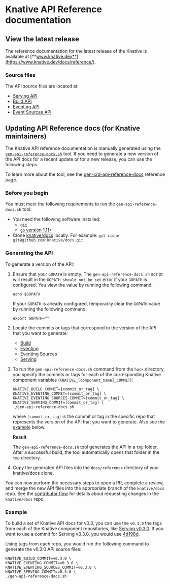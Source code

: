 # Knative API Reference documentation

## View the latest release

The reference documentation for the latest release of the Knative is available
at [**www.knative.dev**](https://www.knative.dev/docs/reference/).

### Source files

The API source files are located at:

- [Serving API](./serving.md)
- [Build API](./build.md)
- [Eventing API](./eventing/eventing.md)
- [Event Sources API](./eventing/eventing-sources.md)

## Updating API Reference docs (for Knative maintainers)

The Knative API reference documentation is manually generated using the
[`gen-api-reference-docs.sh`](../../hack/) tool. If you need to generate a new
version of the API docs for a recent update or for a new release, you can use
the following steps.

To learn more about the tool, see the
[gen-crd-api-reference-docs](https://github.com/ahmetb/gen-crd-api-reference-docs)
reference page.

### Before you begin

You must meet the following requirements to run the `gen-api-reference-docs.sh`
tool:

- You need the following software installed:
  - [`git`](https://git-scm.com/download/)
  - [`go` version 1.11+](https://golang.org/dl/)
- Clone [knative/docs](https://github.com/knative/docs) locally. For example:
  `git clone git@github.com:knative/docs.git`

### Generating the API

To generate a version of the API:

1. Ensure that your `GOPATH` is empty. The `gen-api-reference-docs.sh` script
   will result in the `GOPATH should not be set` error if your `GOPATH` is
   configured. You view the value by running the following command:

   ```
   echo $GOPATH
   ```

   If your `GOPATH` is already configured, temporarily clear the `GOPATH` value
   by running the following command:

   ```
   export GOPATH=""
   ```

1. Locate the commits or tags that correspond to the version of the API that you
   want to generate:

   - [Build](https://github.com/knative/build/releases/)
   - [Eventing](https://github.com/knative/eventing/releases/)
   - [Eventing Sources](https://github.com/knative/eventing-sources/releases/)
   - [Serving](https://github.com/knative/serving/releases/)

1. To run the `gen-api-reference-docs.sh` command from the `hack` directory, you
   specify the commits or tags for each of the corresponding Knative component
   variables (`KNATIVE_[component_name]_COMMIT`):

   ```
   KNATIVE_BUILD_COMMIT=[commit_or_tag] \
   KNATIVE_EVENTING_COMMIT=[commit_or_tag] \
   KNATIVE_EVENTING_SOURCES_COMMIT=[commit_or_tag] \
   KNATIVE_SERVING_COMMIT=[commit_or_tag] \
   ./gen-api-reference-docs.sh
   ```

   where `[commit_or_tag]` is the commit or tag in the specific repo that
   represents the version of the API that you want to generate. Also see the
   [example](#example) below.

   **Result**

   The `gen-api-reference-docs.sh` tool generates the API in a `tmp` folder.
   After a successful build, the tool automatically opens that folder in the
   `tmp` directory.

1. Copy the generated API files into the `docs/reference` directory of your
   knative/docs clone.

You can now perform the necessary steps to open a PR, complete a review, and
merge the new API files into the appropriate branch of the `knative/docs` repo.
See the [contributor flow](../../contributing/DOCS-CONTRIBUTING.md) for details
about requesting changes in the `knative/docs` repo.

### Example

To build a set of Knative API docs for v0.3, you can use the `v0.3.0` the tags
from each of the Knative component repositories, like
[Serving v0.3.0](https://github.com/knative/serving/tree/v0.3.0). If you want to
use a commit for Serving v0.3.0, you would use
[4d198d](https://github.com/knative/serving/commit/4d198db8756db2f8a3c228302a97fb3a216a9475).

Using tags from each repo, you would run the following command to generate the
v0.3.0 API source files:

```
KNATIVE_BUILD_COMMIT=v0.3.0 \
KNATIVE_EVENTING_COMMIT=v0.3.0 \
KNATIVE_EVENTING_SOURCES_COMMIT=v0.3.0 \
KNATIVE_SERVING_COMMIT=v0.3.0 \
./gen-api-reference-docs.sh
```
